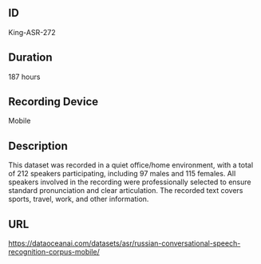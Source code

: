 ## ID
King-ASR-272
## Duration
187 hours
## Recording Device
Mobile
## Description
This dataset was recorded in a quiet office/home environment, with a total of 212 speakers participating, including 97 males and 115 females. All speakers involved in the recording were professionally selected to ensure standard pronunciation and clear articulation. The recorded text covers sports, travel, work, and other information.
## URL
https://dataoceanai.com/datasets/asr/russian-conversational-speech-recognition-corpus-mobile/
